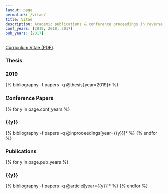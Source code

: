 ```yaml
---
layout: page
permalink: /vitae/
title: Vitae
description: Academic publications & conference proceedings in reverse chronological order.
conf_years: [2019, 2018, 2017]
pub_years: [2017]
---
```


[Curriculum Vitae (PDF)](/assets/pdf/cv.pdf).

### Thesis
  <h3 class="year">2019</h3>
  {% bibliography -f papers -q @thesis[year=2019]* %}

### Conference Papers
{% for y in page.conf_years %}
  <h3 class="year">{{y}}</h3>
  {% bibliography -f papers -q @inproceedings[year={{y}}]* %}
{% endfor %}


### Publications
{% for y in page.pub_years %}
  <h3 class="year">{{y}}</h3>
  {% bibliography -f papers -q @article[year={{y}}]* %}
{% endfor %}
